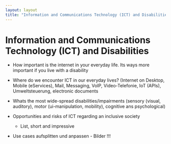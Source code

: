 ```yaml
---
layout: layout
title: "Information and Communications Technology (ICT) and Disabilities"
---
```


# Information and Communications Technology (ICT) and Disabilities

- How important is the internet in your everyday life. Its ways more important if you live with a disability
- Where do we encounter ICT in our everyday lives? (Internet on Desktop, Mobile (eServices), Mail, Messaging, VoIP, Video-Telefonie, IoT (APIs), Umweltsteuerung, electronic documents
- Whats the most wide-spread disabilities/impairments (sensory (visual, auditory), motor (ui-manipulation, mobility), cognitive ans psychological)

- Opportunities and risks of ICT regarding an inclusive society
    - List, short and impressive

- Use cases aufsplitten und anpassen - Bilder !!!